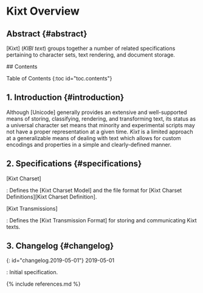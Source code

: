 # Kixt Overview

## Abstract {#abstract}

[Kixt] (<i>KIBI text</i>) groups together a number of related specifications pertaining to character sets, text rendering, and document storage.

<nav id="toc" markdown="block">
##  Contents

+ Table of Contents
{:toc id="toc.contents"}
</nav>

## 1. Introduction {#introduction}

Although [Unicode] generally provides an extensive and well-supported means of storing, classifying, rendering, and transforming text, its status as a universal character set means that minority and experimental scripts may not have a proper representation at a given time.
<dfn id="dfn.Kixt">Kixt</dfn> is a limited approach at a generalizable means of dealing with text which allows for custom encodings and properties in a simple and clearly-defined manner.

##  2. Specifications  {#specifications}

[Kixt Charset]

: Defines the [Kixt Charset Model] and the file format for [Kixt Charset Definitions][Kixt Charset Definition].

[Kixt Transmissions]

: Defines the [Kixt Transmission Format] for storing and communicating Kixt texts.

## 3. Changelog {#changelog}

{: id="changelog.2019-05-01"} <time>2019-05-01</time>

: Initial specification.

{% include references.md %}
